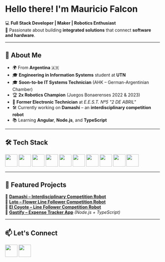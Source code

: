 # Hello there! I'm **Mauricio Falcon**  

💻 **Full Stack Developer | Maker | Robotics Enthusiast**  
🚀 Passionate about building **integrated solutions** that connect **software and hardware**.

---

## 🧠 About Me  
- 🌍 From **Argentina** 🇦🇷  
- 🎓 **Engineering in Information Systems** student at **UTN**  
- 🎓 **Soon-to-be IT Systems Technician** (AHK – German-Argentinian Chamber)  
- 🏆 **2x Robotics Champion** (Juegos Bonaerenses 2022 & 2023)    
- 🔧 **Former Electronic Technician** at *E.E.S.T. Nº5 "2 DE ABRIL"*  
- 🛠 Currently working on **Damashi** – an **interdisciplinary competition robot**  
- 📚 Learning **Angular**, **Node.js**, and **TypeScript**  

---

## 🛠 Tech Stack  
<p>
<img src="https://cdn.jsdelivr.net/gh/devicons/devicon/icons/javascript/javascript-original.svg" width="40" height="40"/>  
<img src="https://cdn.jsdelivr.net/gh/devicons/devicon/icons/typescript/typescript-original.svg" width="40" height="40"/>  
<img src="https://cdn.jsdelivr.net/gh/devicons/devicon/icons/cplusplus/cplusplus-original.svg" width="40" height="40"/>  
<img src="https://cdn.jsdelivr.net/gh/devicons/devicon/icons/angularjs/angularjs-original.svg" width="40" height="40"/>  
<img src="https://cdn.jsdelivr.net/gh/devicons/devicon/icons/nodejs/nodejs-original.svg" width="40" height="40"/>  
<img src="https://cdn.jsdelivr.net/gh/devicons/devicon/icons/express/express-original.svg" width="40" height="40"/>  
<img src="https://cdn.jsdelivr.net/gh/devicons/devicon/icons/mongodb/mongodb-original.svg" width="40" height="40"/>  
<img src="https://cdn.jsdelivr.net/gh/devicons/devicon/icons/mysql/mysql-original.svg" width="40" height="40"/>  
<img src="https://cdn.jsdelivr.net/gh/devicons/devicon/icons/arduino/arduino-original.svg" width="40" height="40"/>  
<img src="https://cdn.jsdelivr.net/gh/devicons/devicon/icons/raspberrypi/raspberrypi-original.svg" width="40" height="40"/>   
</p>

---

## 🌟 Featured Projects  
🔹 **[Damashi – Interdisciplinary Competition Robot](https://github.com/Falcon-Mauricio/TriBot_Damashi)**  
🔹 **[Loto – Flower Line Follower Competition Robot](https://github.com/Falcon-Mauricio/LineFollower_Loto)**  
🔹 **[El Coyote – Line Follower Competition Robot](https://github.com/DERTECH-CORP/Velocista_COYOTE)**  
🔹 **[Gastify – Expense Tracker App](#)** *(Node.js + TypeScript)*  

---

## 📫 Let's Connect  
<p>
<a href="https://www.linkedin.com/in/mauricio-falcon-ddt/"><img src="https://cdn.jsdelivr.net/gh/devicons/devicon/icons/linkedin/linkedin-original.svg" width="40" height="40"/></a>
<a href="mailto:mauriciofalcon1304@gmail.com"><img src="https://img.icons8.com/color/48/gmail-new.png" width="40" height="40"/></a>
</p>
